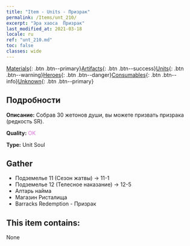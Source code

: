 ```yaml
---
title: "Item - Units - Призрак"
permalink: /Items/unt_210/
excerpt: "Эра хаоса  Призрак"
last_modified_at: 2021-03-18
locale: ru
ref: "unt_210.md"
toc: false
classes: wide
---
```

 [Materials](/ru/Items/){: .btn .btn--primary}[Artifacts](/ru/Items/Artifacts/){: .btn .btn--success}[Units](/ru/Items/Units/){: .btn .btn--warning}[Heroes](/ru/Items/Heroes/){: .btn .btn--danger}[Consumables](/ru/Items/Consumables/){: .btn .btn--info}[Unknown](/ru/Items/Unknown/){: .btn .btn--primary}

## Подробности
 **Описание:** Собрав 30 жетонов души, вы можете призвать призрака (редкость SR).

 **Quality:** <span style="color: #DA70D6">OK</span>

 **Type:** Unit Soul

## Gather

*    Подземелье 11 (Сезон жатвы) -> 11-1 
*    Подземелье 12 (Телесное наказание) -> 12-5 
*    Алтарь найма 
*    Магазин Ристалища 
*    Barracks Redemption - Призрак 

## This item contains:

  None

